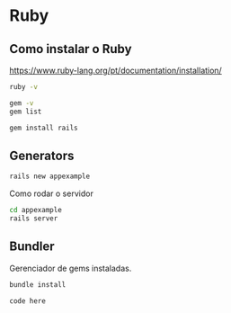 # Ruby

## Como instalar o Ruby

https://www.ruby-lang.org/pt/documentation/installation/

```bash
ruby -v
```

```bash
gem -v
gem list
```

```bash
gem install rails
```

## Generators

```bash
rails new appexample
```

Como rodar o servidor

```bash
cd appexample
rails server
```

## Bundler

Gerenciador de gems instaladas.

```bash
bundle install
```

```
code here
```

